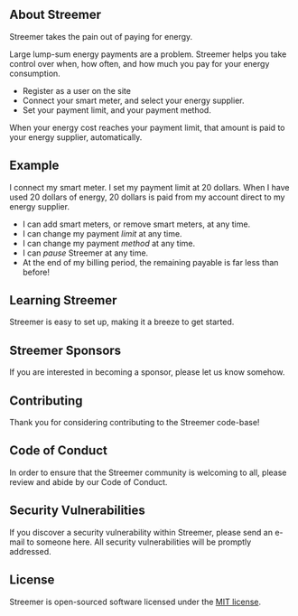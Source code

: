 ## About Streemer

Streemer takes the pain out of paying for energy.

Large lump-sum energy payments are a problem. Streemer helps you take control over when, how often, and how much you pay for your energy consumption.

-   Register as a user on the site
-   Connect your smart meter, and select your energy supplier.
-   Set your payment limit, and your payment method.

When your energy cost reaches your payment limit, that amount is paid to your energy supplier, automatically.

## Example

I connect my smart meter. I set my payment limit at 20 dollars. When I have used 20 dollars of energy, 20 dollars is paid from my account direct to my energy supplier.

-   I can add smart meters, or remove smart meters, at any time.
-   I can change my payment _limit_ at any time.
-   I can change my payment _method_ at any time.
-   I can _pause_ Streemer at any time.
-   At the end of my billing period, the remaining payable is far less than before!

## Learning Streemer

Streemer is easy to set up, making it a breeze to get started.

## Streemer Sponsors

If you are interested in becoming a sponsor, please let us know somehow.

## Contributing

Thank you for considering contributing to the Streemer code-base!

## Code of Conduct

In order to ensure that the Streemer community is welcoming to all, please review and abide by our Code of Conduct.

## Security Vulnerabilities

If you discover a security vulnerability within Streemer, please send an e-mail to someone here. All security vulnerabilities will be promptly addressed.

## License

Streemer is open-sourced software licensed under the [MIT license](https://opensource.org/licenses/MIT).
